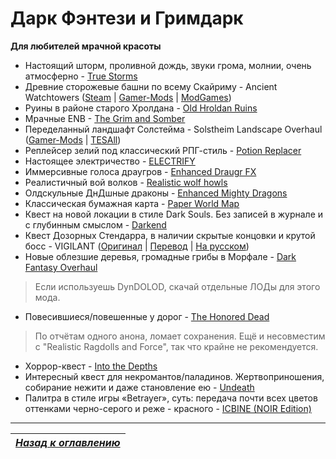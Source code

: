 # Дарк Фэнтези и Гримдарк

**Для любителей мрачной красоты**

+ Настоящий шторм, проливной дождь, звуки грома, молнии, очень атмосферно - [True Storms](http://www.nexusmods.com/skyrim/mods/63478/)
+ Древние сторожевые башни по всему Скайриму - Anсient Watchtowers ([Steam](http://steamcommunity.com/sharedfiles/filedetails/?id=94173251) | [Gamer-Mods](http://gamer-mods.ru/load/tes_v_skyrim/doma_i_lokacii/skyrim_drevnie_storozhevye_bashni_v1_7_ancient_watchtowers/15-1-0-841) | [ModGames](http://modgames.net/load/tes_v_skyrim/doma_i_lokacii/1/254-1-0-13736))
+ Руины в районе старого Хролдана - [Old Hroldan Ruins](http://www.nexusmods.com/skyrim/mods/66578/)
+ Мрачные ENB - [The Grim and Somber](http://www.nexusmods.com/skyrim/mods/50501/)
+ Переделанный ландшафт Солстейма - Solstheim Landscape Overhaul ([Gamer-Mods](http://gamer-mods.ru/load/tes_v_skyrim/graficheskie_mody/pejzazhi_solstejma/3-1-0-2677) | [TESAll](http://tesall.ru/files/file/6989-ulucsenie-landsafta-solstejma/))
+ Реплейсер зелий под классический РПГ-стиль - [Potion Replacer](http://www.loverslab.com/files/file/1628-potion-replacer/)
+ Настоящее электричество - [ELECTRIFY](http://www.nexusmods.com/skyrim/mods/58695/)
+ Иммерсивные голоса драугров - [Enhanced Draugr FX](http://www.nexusmods.com/skyrim/mods/58359/)
+ Реалистичный вой волков - [Realistic wolf howls](http://www.nexusmods.com/skyrim/mods/30636/)
+ Олдскульные ДнДшные драконы - [Enhanced Mighty Dragons](http://erkeilmods.altervista.org/skyrim/enhanced-mighty-dragons/)
+ Классическая бумажная карта - [Paper World Map](http://www.nexusmods.com/skyrim/mods/25501/)
+ Квест на новой локации в стиле Dark Souls. Без записей в журнале и с глубинным смыслом - [Darkend](http://www.nexusmods.com/skyrim/mods/67559/)
+ Квест Дозорных Стендарра, в наличии скрытые концовки и крутой босс - VIGILANT ([Оригинал](http://www.nexusmods.com/skyrim/mods/67103/) | [Перевод](http://www.nexusmods.com/skyrim/mods/71676/) | [На русском](http://tesall.ru/files/file/8807-dozornyy/))
+ Новые облезшие деревья, громадные грибы в Морфале - [Dark Fantasy Overhaul](http://www.nexusmods.com/skyrim/mods/66971/)

> Если используешь DynDOLOD, скачай отдельные ЛОДы для этого мода.

+ Повесившиеся/повешенные у дорог - [The Honored Dead](http://www.nexusmods.com/skyrim/mods/52403/)

> По отчётам одного анона, ломает сохранения. Ещё и несовместим с "Realistic Ragdolls and Force", так что крайне не рекомендуется.

+ Хоррор-квест - [Into the Depths](http://www.nexusmods.com/skyrim/mods/23087/)
+ Интересный квест для некромантов/паладинов. Жертвоприношения, собирание нежити и даже становление ею - [Undeath](http://www.nexusmods.com/skyrim/mods/40607/)
+ Палитра в стиле игры «Betrayer», суть: передача почти всех цветов оттенками черно-серого и реже - красного - [ICBINE (NOIR Edition)](http://www.nexusmods.com/skyrim/mods/61810/)

------

|[*Назад к оглавлению*](../01_Оглавление.md)|
|:---:|
